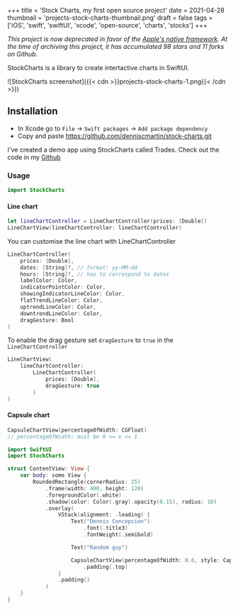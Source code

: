 +++
title = 'Stock Charts, my first open source project'
date = 2021-04-28
thumbnail = 'projects-stock-charts-thumbnail.png'
draft = false
tags = ['iOS', 'swift', 'swiftUI', 'xcode', 'open-source', 'charts', 'stocks']
+++

*This project is now deprecated in favor of the [Apple's native framework](https://developer.apple.com/documentation/charts). At the time of archiving this project, it has accumulated 98 stars and 11 forks on Github.*   

StockCharts is a library to create intertactive charts in SwiftUI.

![StockCharts screenshot]({{< cdn >}}projects-stock-charts-1.png{{< /cdn >}})

## Installation

- In Xcode go to `File` -> `Swift packages` -> `Add package dependency`
- Copy and paste <https://github.com/denniscmartin/stock-charts.git>

I've created a demo app using StockCharts called Trades. Check out the code
in my [Github](https://github.com/denniscmartin/trades-demo)

### Usage

```swift
import StockCharts
```

#### Line chart

```swift
let lineChartController = LineChartController(prices: [Double])
LineChartView(lineChartController: lineChartController)
```

You can customise the line chart with LineChartController

```swift
LineChartController(
    prices: [Double],
    dates: [String]?, // format: yy-MM-dd
    hours: [String]?, // has to correspond to dates
    labelColor: Color,
    indicatorPointColor: Color,
    showingIndicatorLineColor: Color,
    flatTrendLineColor: Color,
    uptrendLineColor: Color,
    downtrendLineColor: Color,
    dragGesture: Bool
)
```

To enable the drag gesture set `dragGesture` to `true` in the `LineChartController`

```swift
LineChartView(
    lineChartController:
        LineChartController(
            prices: [Double],
            dragGesture: true
        )
)
```

#### Capsule chart

```swift
CapsuleChartView(percentageOfWidth: CGFloat)
// percentageOfWidth: must be 0 <= x <= 1

```

```swift
import SwiftUI
import StockCharts

struct ContentView: View {
    var body: some View {
        RoundedRectangle(cornerRadius: 25)
            .frame(width: 400, height: 120)
            .foregroundColor(.white)
            .shadow(color: Color(.gray).opacity(0.15), radius: 10)
            .overlay(
                VStack(alignment: .leading) {
                    Text("Dennis Concepcion")
                        .font(.title3)
                        .fontWeight(.semibold)

                    Text("Random guy")

                    CapsuleChartView(percentageOfWidth: 0.6, style: CapsuleChartStyle(capsuleColor: Color.blue))
                        .padding(.top)
                }
                .padding()
            )
    }
}
```